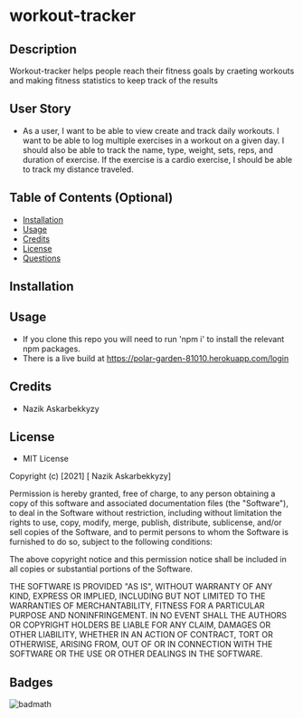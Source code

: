 # workout-tracker

## Description
Workout-tracker helps people reach their fitness goals by craeting workouts and making fitness statistics to keep track of the results
## User Story

* As a user, I want to be able to view create and track daily workouts. I want to be able to log multiple exercises in a workout on a given day. I should also be able to track the name, type, weight, sets, reps, and duration of exercise. If the exercise is a cardio exercise, I should be able to track my distance traveled.

## Table of Contents (Optional)
- [Installation](#installation)
- [Usage](#usage)
- [Credits](#credits)
- [License](#license)
- [Questions](#questions)
## Installation

## Usage
- If you clone this repo you will need to run 'npm i' to install the relevant npm packages.
- There is a live build at https://polar-garden-81010.herokuapp.com/login

## Credits
- Nazik Askarbekkyzy


## License
- MIT License

Copyright (c) [2021] [ Nazik Askarbekkyzy]

Permission is hereby granted, free of charge, to any person obtaining a copy of this software and associated documentation files (the "Software"), to deal in the Software without restriction, including without limitation the rights to use, copy, modify, merge, publish, distribute, sublicense, and/or sell copies of the Software, and to permit persons to whom the Software is furnished to do so, subject to the following conditions:

The above copyright notice and this permission notice shall be included in all copies or substantial portions of the Software.

THE SOFTWARE IS PROVIDED "AS IS", WITHOUT WARRANTY OF ANY KIND, EXPRESS OR IMPLIED, INCLUDING BUT NOT LIMITED TO THE WARRANTIES OF MERCHANTABILITY, FITNESS FOR A PARTICULAR PURPOSE AND NONINFRINGEMENT. IN NO EVENT SHALL THE AUTHORS OR COPYRIGHT HOLDERS BE LIABLE FOR ANY CLAIM, DAMAGES OR OTHER LIABILITY, WHETHER IN AN ACTION OF CONTRACT, TORT OR OTHERWISE, ARISING FROM, OUT OF OR IN CONNECTION WITH THE SOFTWARE OR THE USE OR OTHER DEALINGS IN THE SOFTWARE.

## Badges
![badmath](https://img.shields.io/github/languages/top/nielsenjared/badmath)

